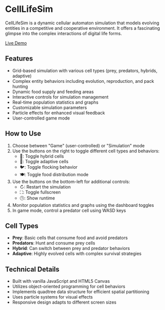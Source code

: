 # CellLifeSim

CellLifeSim is a dynamic cellular automaton simulation that models evolving entities in a competitive and cooperative environment. It offers a fascinating glimpse into the complex interactions of digital life forms.

[Live Demo](https://tflannagan.github.io/CellLifeSim/)

## Features

- Grid-based simulation with various cell types (prey, predators, hybrids, adaptive)
- Complex entity behaviors including evolution, reproduction, and pack hunting
- Dynamic food supply and feeding areas
- Interactive controls for simulation management
- Real-time population statistics and graphs
- Customizable simulation parameters
- Particle effects for enhanced visual feedback
- User-controlled game mode

## How to Use

1. Choose between "Game" (user-controlled) or "Simulation" mode
2. Use the buttons on the right to toggle different cell types and behaviors:
   - 🧬: Toggle hybrid cells
   - 🧠: Toggle adaptive cells
   - 🐦: Toggle flocking behavior
   - 🍽️: Toggle food distribution mode
3. Use the buttons on the bottom-left for additional controls:
   - ↻: Restart the simulation
   - ⛶: Toggle fullscreen
   - 🕒: Show runtime
4. Monitor population statistics and graphs using the dashboard toggles
5. In game mode, control a predator cell using WASD keys

## Cell Types

- **Prey**: Basic cells that consume food and avoid predators
- **Predators**: Hunt and consume prey cells
- **Hybrid**: Can switch between prey and predator behaviors
- **Adaptive**: Highly evolved cells with complex survival strategies

## Technical Details

- Built with vanilla JavaScript and HTML5 Canvas
- Utilizes object-oriented programming for cell behaviors
- Implements quadtree data structure for efficient spatial partitioning
- Uses particle systems for visual effects
- Responsive design adapts to different screen sizes
